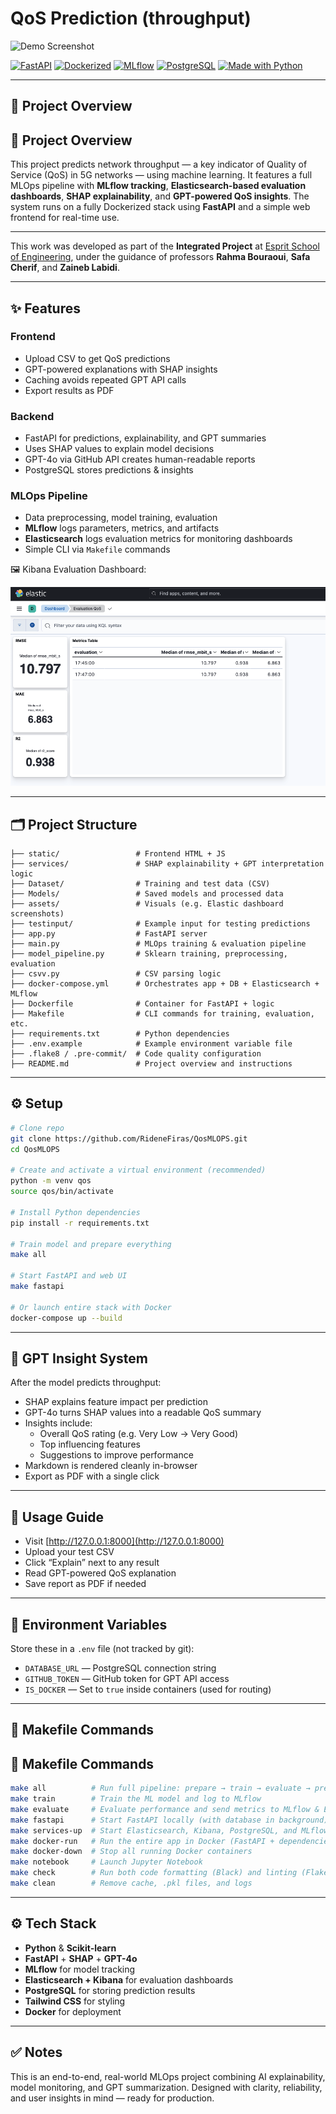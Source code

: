 # QoS Prediction (throughput)

![Demo Screenshot](assets/gif.gif)

[![FastAPI](https://img.shields.io/badge/backend-FastAPI-green?logo=fastapi)](https://fastapi.tiangolo.com/)
[![Dockerized](https://img.shields.io/badge/deployment-Docker-blue?logo=docker)](https://www.docker.com/)
[![MLflow](https://img.shields.io/badge/MLflow-integrated-purple?logo=mlflow)](https://mlflow.org/)
[![PostgreSQL](https://img.shields.io/badge/database-PostgreSQL-blue?logo=postgresql)](https://www.postgresql.org/)
[![Made with Python](https://img.shields.io/badge/Made%20with-Python-yellow?logo=python)](https://www.python.org/)

---

## 📡 Project Overview

## 📡 Project Overview

This project predicts network throughput — a key indicator of Quality of Service (QoS) in 5G networks — using machine learning. It features a full MLOps pipeline with **MLflow tracking**, **Elasticsearch-based evaluation dashboards**, **SHAP explainability**, and **GPT-powered QoS insights**. The system runs on a fully Dockerized stack using **FastAPI** and a simple web frontend for real-time use.

---

This work was developed as part of the **Integrated Project** at [Esprit School of Engineering](https://esprit.tn/), under the guidance of professors **Rahma Bouraoui**, **Safa Cherif**, and **Zaineb Labidi**.


---

## ✨ Features

### Frontend
- Upload CSV to get QoS predictions
- GPT-powered explanations with SHAP insights
- Caching avoids repeated GPT API calls
- Export results as PDF

### Backend
- FastAPI for predictions, explainability, and GPT summaries
- Uses SHAP values to explain model decisions
- GPT-4o via GitHub API creates human-readable reports
- PostgreSQL stores predictions & insights

### MLOps Pipeline
- Data preprocessing, model training, evaluation
- **MLflow** logs parameters, metrics, and artifacts
- **Elasticsearch** logs evaluation metrics for monitoring dashboards
- Simple CLI via `Makefile` commands

🖼️ Kibana Evaluation Dashboard:

![Evaluation Dashboard](assets/elastic_eva.png)

---

## 🗂️ Project Structure

```
├── static/                 # Frontend HTML + JS
├── services/               # SHAP explainability + GPT interpretation logic
├── Dataset/                # Training and test data (CSV)
├── Models/                 # Saved models and processed data
├── assets/                 # Visuals (e.g. Elastic dashboard screenshots)
├── testinput/              # Example input for testing predictions
├── app.py                  # FastAPI server
├── main.py                 # MLOps training & evaluation pipeline
├── model_pipeline.py       # Sklearn training, preprocessing, evaluation
├── csvv.py                 # CSV parsing logic
├── docker-compose.yml      # Orchestrates app + DB + Elasticsearch + MLflow
├── Dockerfile              # Container for FastAPI + logic
├── Makefile                # CLI commands for training, evaluation, etc.
├── requirements.txt        # Python dependencies
├── .env.example            # Example environment variable file
├── .flake8 / .pre-commit/  # Code quality configuration
├── README.md               # Project overview and instructions
```

---

## ⚙️ Setup

```bash
# Clone repo
git clone https://github.com/RideneFiras/QosMLOPS.git
cd QosMLOPS

# Create and activate a virtual environment (recommended)
python -m venv qos
source qos/bin/activate

# Install Python dependencies
pip install -r requirements.txt

# Train model and prepare everything
make all

# Start FastAPI and web UI
make fastapi

# Or launch entire stack with Docker
docker-compose up --build
```

---

## 🧠 GPT Insight System

After the model predicts throughput:
- SHAP explains feature impact per prediction
- GPT-4o turns SHAP values into a readable QoS summary
- Insights include:
  - Overall QoS rating (e.g. Very Low → Very Good)
  - Top influencing features
  - Suggestions to improve performance
- Markdown is rendered cleanly in-browser
- Export as PDF with a single click

---

## 🧪 Usage Guide

- Visit [http://127.0.0.1:8000](http://127.0.0.1:8000)
- Upload your test CSV
- Click “Explain” next to any result
- Read GPT-powered QoS explanation
- Save report as PDF if needed

---

## 🔑 Environment Variables

Store these in a `.env` file (not tracked by git):

- `DATABASE_URL` — PostgreSQL connection string  
- `GITHUB_TOKEN` — GitHub token for GPT API access  
- `IS_DOCKER` — Set to `true` inside containers (used for routing)

---

## 🔧 Makefile Commands

## 🔧 Makefile Commands

```bash
make all          # Run full pipeline: prepare → train → evaluate → predict
make train        # Train the ML model and log to MLflow
make evaluate     # Evaluate performance and send metrics to MLflow & Elastic
make fastapi      # Start FastAPI locally (with database in background)
make services-up  # Start Elasticsearch, Kibana, PostgreSQL, and MLflow (Docker)
make docker-run   # Run the entire app in Docker (FastAPI + dependencies)
make docker-down  # Stop all running Docker containers
make notebook     # Launch Jupyter Notebook
make check        # Run both code formatting (Black) and linting (Flake8)
make clean        # Remove cache, .pkl files, and logs
```


---

## ⚙️ Tech Stack

- **Python** & **Scikit-learn**
- **FastAPI** + **SHAP** + **GPT-4o**
- **MLflow** for model tracking
- **Elasticsearch + Kibana** for evaluation dashboards
- **PostgreSQL** for storing prediction results
- **Tailwind CSS** for styling
- **Docker** for deployment

---

## ✅ Notes

This is an end-to-end, real-world MLOps project combining AI explainability, model monitoring, and GPT summarization. Designed with clarity, reliability, and user insights in mind — ready for production.
